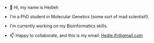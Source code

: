 - 👋 Hi, my name is Hedieh
- I'm a PhD student in Molecular Genetics (some sort of mad scientist!). 
- I'm currently working on my Bioinformatics skills. 

- 📫 Happy to collaborate, and this is my email: Hedie.jfr@gmail.com

<!---
HediehJFR/HediehJFR is a ✨ special ✨ repository because its `README.md` (this file) appears on your GitHub profile.
You can click the Preview link to take a look at your changes.
--->
